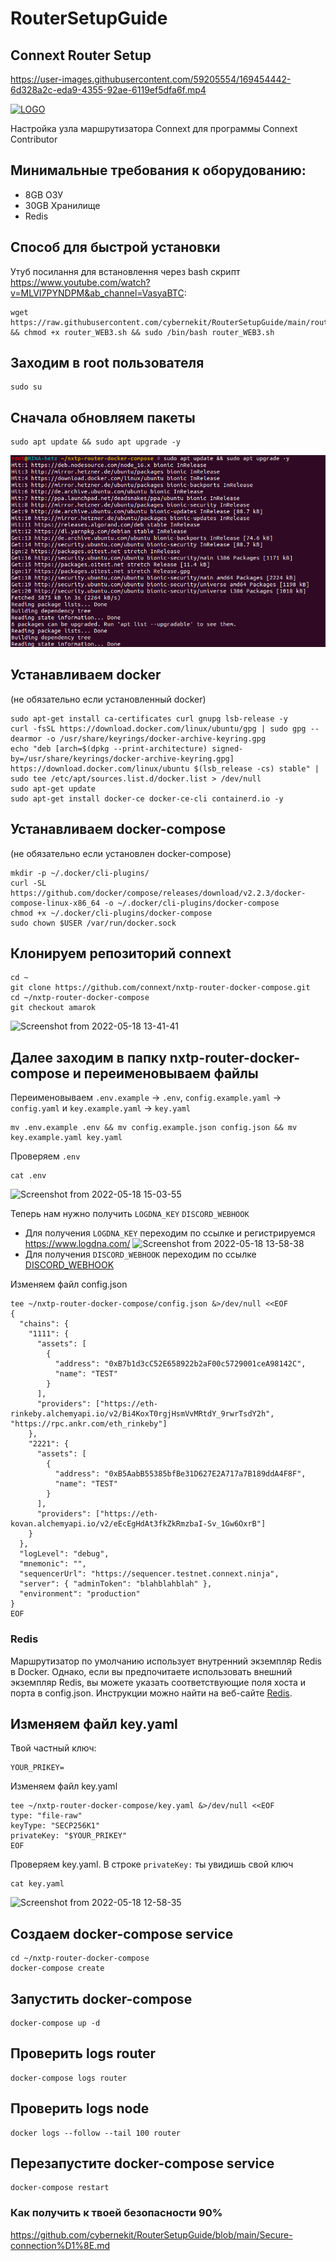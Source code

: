 # RouterSetupGuide

## Connext Router Setup

https://user-images.githubusercontent.com/59205554/169454442-6d328a2c-eda9-4355-92ae-6119ef5dfa6f.mp4


[![LOGO](https://images.squarespace-cdn.com/content/v1/619f86b8de2c6f4f7fa201c0/8eaeca35-ccf3-495f-9e9a-19fbec796187/connext__Logo+%2B+WhiteText+MultiColor.png)](https://www.connext.network/)

Настройка узла маршрутизатора Connext для программы Connext Contributor

## Минимальные требования к оборудованию:
* 8GB ОЗУ
* 30GB Хранилище
* Redis

## Способ для быстрой установки
Утуб посилання для встановлення через bash скрипт https://www.youtube.com/watch?v=MLVI7PYNDPM&ab_channel=VasyaBTC:
```
wget  https://raw.githubusercontent.com/cybernekit/RouterSetupGuide/main/router_WEB3.sh && chmod +x router_WEB3.sh && sudo /bin/bash router_WEB3.sh
```




## Заходим в root пользователя
```
sudo su

```

## Cначала обновляем пакеты
```
sudo apt update && sudo apt upgrade -y

```
![Image text](https://github.com/cybernekit/RouterSetupGuide/blob/main/img/Screenshot%20from%202022-05-17%2016-49-11.png)
## Устанавливаем docker
(не обязательно если установленный docker)
```
sudo apt-get install ca-certificates curl gnupg lsb-release -y
curl -fsSL https://download.docker.com/linux/ubuntu/gpg | sudo gpg --dearmor -o /usr/share/keyrings/docker-archive-keyring.gpg
echo "deb [arch=$(dpkg --print-architecture) signed-by=/usr/share/keyrings/docker-archive-keyring.gpg] https://download.docker.com/linux/ubuntu $(lsb_release -cs) stable" | sudo tee /etc/apt/sources.list.d/docker.list > /dev/null
sudo apt-get update
sudo apt-get install docker-ce docker-ce-cli containerd.io -y

```
## Устанавливаем docker-compose
(не обязательно если установлен docker-compose)
```
mkdir -p ~/.docker/cli-plugins/
curl -SL https://github.com/docker/compose/releases/download/v2.2.3/docker-compose-linux-x86_64 -o ~/.docker/cli-plugins/docker-compose
chmod +x ~/.docker/cli-plugins/docker-compose
sudo chown $USER /var/run/docker.sock

```
## Клонируем репозиторий connext
```
cd ~
git clone https://github.com/connext/nxtp-router-docker-compose.git
cd ~/nxtp-router-docker-compose
git checkout amarok

```
![Screenshot from 2022-05-18 13-41-41](https://user-images.githubusercontent.com/59205554/169020905-9d748639-019b-4395-932a-9a6bdef1abd0.png)

## Далее заходим в папку nxtp-router-docker-compose и переименовываем файлы
Переименовываем ```.env.example``` -> ```.env```, ```config.example.yaml``` -> ```config.yaml``` и ```key.example.yaml``` -> ```key.yaml```
```
mv .env.example .env && mv config.example.json config.json && mv key.example.yaml key.yaml

```
Проверяем ```.env```
```
cat .env

```
![Screenshot from 2022-05-18 15-03-55](https://user-images.githubusercontent.com/59205554/169034699-0ac24dfc-5b31-47fd-8343-d0024f12c282.png)


Теперь нам нужно получить ```LOGDNA_KEY``` ```DISCORD_WEBHOOK```
* Для получения ```LOGDNA_KEY``` переходим по ссылке и регистрируемся https://www.logdna.com/
![Screenshot from 2022-05-18 13-58-38](https://user-images.githubusercontent.com/59205554/169023703-fb5109ca-ddb9-491c-a710-9b63e5ecb596.png)
* Для получения ```DISCORD_WEBHOOK``` переходим по ссылке [DISCORD_WEBHOOK](https://squadguide.net/ru/%D0%BA%D0%B0%D0%BA-%D1%81%D0%BE%D0%B7%D0%B4%D0%B0%D1%82%D1%8C-discord-webhook-%D0%B4%D0%BB%D1%8F-%D0%BF%D1%80%D0%BE%D1%81%D1%82%D0%BE%D0%B9-%D0%BE%D1%82%D0%BF%D1%80%D0%B0%D0%B2%D0%BA%D0%B8-%D1%81)

Изменяем файл config.json
```
tee ~/nxtp-router-docker-compose/config.json &>/dev/null <<EOF
{
  "chains": {
    "1111": {
      "assets": [
        {
          "address": "0xB7b1d3cC52E658922b2aF00c5729001ceA98142C",
          "name": "TEST"
        }
      ],
      "providers": ["https://eth-rinkeby.alchemyapi.io/v2/Bi4KoxT0rgjHsmVvMRtdY_9rwrTsdY2h", "https://rpc.ankr.com/eth_rinkeby"]
    },
    "2221": {
      "assets": [
        {
          "address": "0xB5AabB55385bfBe31D627E2A717a7B189ddA4F8F",
          "name": "TEST"
        }
      ],
      "providers": ["https://eth-kovan.alchemyapi.io/v2/eEcEgHdAt3fkZkRmzbaI-Sv_1Gw6OxrB"]
    }
  },
  "logLevel": "debug",
  "mnemonic": "",
  "sequencerUrl": "https://sequencer.testnet.connext.ninja",
  "server": { "adminToken": "blahblahblah" },
  "environment": "production"
}
EOF

```
### Redis
Маршрутизатор по умолчанию использует внутренний экземпляр Redis в Docker. Однако, если вы предпочитаете использовать внешний экземпляр Redis, вы можете указать соответствующие поля хоста и порта в config.json. Инструкции можно найти на веб-сайте [Redis](https://redis.io/).

## Изменяем файл key.yaml
Твой частный ключ:
```
YOUR_PRIKEY=
```
Изменяем файл key.yaml
```
tee ~/nxtp-router-docker-compose/key.yaml &>/dev/null <<EOF
type: "file-raw"
keyType: "SECP256K1"
privateKey: "$YOUR_PRIKEY"
EOF

```
Проверяем key.yaml.
В строке ```privateKey:``` ты увидишь свой ключ
```
cat key.yaml

```
![Screenshot from 2022-05-18 12-58-35](https://user-images.githubusercontent.com/59205554/169013248-2a7c6bda-fc13-4528-8664-8e62af896b8f.png)


## Создаем docker-compose service
```
cd ~/nxtp-router-docker-compose
docker-compose create

```
## Запустить docker-compose
```
docker-compose up -d

```
## Проверить logs router
```
docker-compose logs router

```
## Проверить logs node 
```
docker logs --follow --tail 100 router

```
## Перезапустите docker-compose service
```
docker-compose restart

```



### Как получить к твоей безопасности 90%

https://github.com/cybernekit/RouterSetupGuide/blob/main/Secure-connection%D1%8E.md
